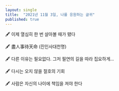 ```yaml
---
layout: single
title:  "2021년 11월 3일, 나를 응원하는 글귀"
published: true
---
```


🖋️ 이제 열심히 한 번 살아볼 때가 됐다

🖋️ 盡人事待天命 (진인사대천명)

🖋️ 다른 이유는 필요없다. 그저 필연의 길을 따라 집요하게...

🖋️ 다시는 오지 않을 절호의 기회

🖋️ 사람은 자신의 나이에 책임을 져야 한다


